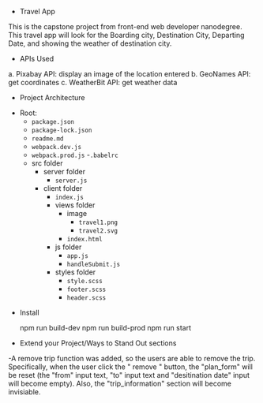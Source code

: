 * Travel App

This is the capstone project from front-end web developer nanodegree. This travel app will look for the Boarding city, Destination City, Departing Date, and showing the weather of destination city. 

* APIs Used

a. Pixabay API: display an image of the location entered
b. GeoNames API: get coordinates 
c. WeatherBit API: get weather data

* Project Architecture

- Root:
  - `package.json`
  - `package-lock.json`
  - `readme.md`
  - `webpack.dev.js`
  - `webpack.prod.js`
  -`.babelrc`
  - src folder
    - server folder
      - `server.js`  
    - client folder
      - `index.js`
      - views folder
        - image
          - `travel1.png`
          - `travel2.svg`
        - `index.html`
      - js folder
        - `app.js` 
        - `handleSubmit.js` 
      - styles folder
        - `style.scss` 
        - `footer.scss` 
        - `header.scss` 
        

* Install

    npm run build-dev
    npm run build-prod
    npm run start

* Extend your Project/Ways to Stand Out sections
 
 -A remove trip function was added, so the users are able to remove the trip. Specifically, when the user click the " remove " button, the "plan_form" will be reset (the "from" input text, "to" input text and "desitination date" input will become empty). Also, the "trip_information" section will become invisiable.